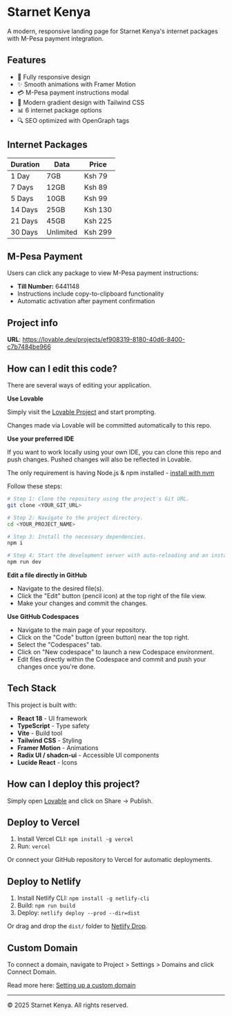 # Starnet Kenya

A modern, responsive landing page for Starnet Kenya's internet packages with M-Pesa payment integration.

## Features

- 📱 Fully responsive design
- ✨ Smooth animations with Framer Motion
- 💳 M-Pesa payment instructions modal
- 🎨 Modern gradient design with Tailwind CSS
- 📊 6 internet package options
- 🔍 SEO optimized with OpenGraph tags

## Internet Packages

| Duration | Data | Price |
|----------|------|-------|
| 1 Day | 7GB | Ksh 79 |
| 7 Days | 12GB | Ksh 89 |
| 5 Days | 10GB | Ksh 99 |
| 14 Days | 25GB | Ksh 130 |
| 21 Days | 45GB | Ksh 225 |
| 30 Days | Unlimited | Ksh 299 |

## M-Pesa Payment

Users can click any package to view M-Pesa payment instructions:
- **Till Number:** 6441148
- Instructions include copy-to-clipboard functionality
- Automatic activation after payment confirmation

## Project info

**URL**: https://lovable.dev/projects/ef908319-8180-40d6-8400-c7b7484be966

## How can I edit this code?

There are several ways of editing your application.

**Use Lovable**

Simply visit the [Lovable Project](https://lovable.dev/projects/ef908319-8180-40d6-8400-c7b7484be966) and start prompting.

Changes made via Lovable will be committed automatically to this repo.

**Use your preferred IDE**

If you want to work locally using your own IDE, you can clone this repo and push changes. Pushed changes will also be reflected in Lovable.

The only requirement is having Node.js & npm installed - [install with nvm](https://github.com/nvm-sh/nvm#installing-and-updating)

Follow these steps:

```sh
# Step 1: Clone the repository using the project's Git URL.
git clone <YOUR_GIT_URL>

# Step 2: Navigate to the project directory.
cd <YOUR_PROJECT_NAME>

# Step 3: Install the necessary dependencies.
npm i

# Step 4: Start the development server with auto-reloading and an instant preview.
npm run dev
```

**Edit a file directly in GitHub**

- Navigate to the desired file(s).
- Click the "Edit" button (pencil icon) at the top right of the file view.
- Make your changes and commit the changes.

**Use GitHub Codespaces**

- Navigate to the main page of your repository.
- Click on the "Code" button (green button) near the top right.
- Select the "Codespaces" tab.
- Click on "New codespace" to launch a new Codespace environment.
- Edit files directly within the Codespace and commit and push your changes once you're done.

## Tech Stack

This project is built with:

- **React 18** - UI framework
- **TypeScript** - Type safety
- **Vite** - Build tool
- **Tailwind CSS** - Styling
- **Framer Motion** - Animations
- **Radix UI / shadcn-ui** - Accessible UI components
- **Lucide React** - Icons

## How can I deploy this project?

Simply open [Lovable](https://lovable.dev/projects/ef908319-8180-40d6-8400-c7b7484be966) and click on Share -> Publish.

## Deploy to Vercel

1. Install Vercel CLI: `npm install -g vercel`
2. Run: `vercel`

Or connect your GitHub repository to Vercel for automatic deployments.

## Deploy to Netlify

1. Install Netlify CLI: `npm install -g netlify-cli`
2. Build: `npm run build`
3. Deploy: `netlify deploy --prod --dir=dist`

Or drag and drop the `dist/` folder to [Netlify Drop](https://app.netlify.com/drop).

## Custom Domain

To connect a domain, navigate to Project > Settings > Domains and click Connect Domain.

Read more here: [Setting up a custom domain](https://docs.lovable.dev/features/custom-domain#custom-domain)

---

© 2025 Starnet Kenya. All rights reserved.
